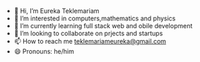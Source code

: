 - 👋 Hi, I’m Eureka Teklemariam
- 👀 I’m interested in computers,mathematics and physics
- 🌱 I’m currently learning full stack web and obile development
- 💞️ I’m looking to collaborate on prjects and startups
- 📫 How to reach me teklemariameureka@gmail.com
- 😄 Pronouns: he/him
  

<!---
xeureka/xeureka is a ✨ special ✨ repository because its `README.md` (this file) appears on your GitHub profile.
You can click the Preview link to take a look at your changes.
--->
